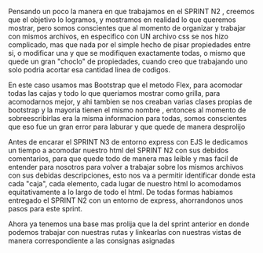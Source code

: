Pensando un poco la manera en que trabajamos en el SPRINT N2 , creemos que el objetivo lo logramos, y mostramos en realidad lo que queremos mostrar, pero somos conscientes que al momento de organizar y trabajar con mismos archivos, en especifico con UN archivo css se nos hizo complicado, mas que nada por el simple hecho de pisar propiedades entre si, o modificar una y que se modifiquen exactamente todas, o mismo que quede un gran "choclo" de propiedades, cuando creo que trabajando uno solo podria acortar esa cantidad linea de codigos.

En este caso usamos mas Bootstrap que el metodo Flex, para acomodar todas las cajas y todo lo que queriamos mostrar como grilla, para acomodarnos mejor, y ahi tambien se nos creaban varias clases propias de bootstrap y la mayoria tienen el mismo nombre , entonces al momento de sobreescribirlas era la misma informacion para todas, somos conscientes que eso fue un gran error para laburar y que quede de manera  desprolijo

Antes de encarar el SPRINT N3 de entorno express con EJS le dedicamos un tiempo a acomodar nuestro html del SPRINT N2 con sus debidos comentarios, para que quede todo de manera mas leible y mas facil de entender para nosotros para volver a trabajar sobre los mismos archivos con sus debidas descripciones, esto nos va a permitir identificar donde esta cada "caja", cada elemento, cada lugar de nuestro html lo acomodamos equitativamente a lo largo de todo el html. De todas formas habiamos entregado el SPRINT N2 con un entorno de express, ahorrandonos unos pasos para este sprint.

Ahora ya tenemos una base mas prolija que la del sprint anterior en donde podemos trabajar con nuestras rutas y linkearlas con nuestras vistas de manera correspondiente a las consignas asignadas